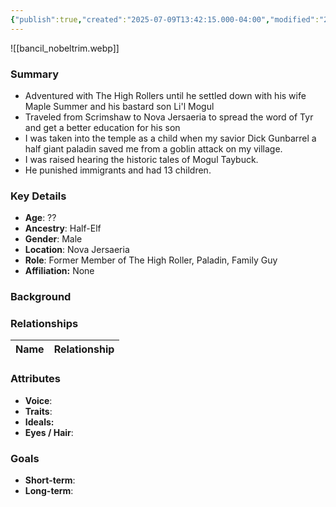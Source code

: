 ```yaml
---
{"publish":true,"created":"2025-07-09T13:42:15.000-04:00","modified":"2025-07-09T13:44:15.756-04:00","published":"2025-07-09T13:44:15.756-04:00","cssclasses":"","Age":"??","Ancestry":"Half-Elf","Gender":"Male","Location":["Nova Jersaeria"],"Role":["Former Member of The High Roller, Paladin, Family Guy"],"Affiliation":["None"]}
---
```



![[bancil_nobeltrim.webp]]
### Summary
- Adventured with The High Rollers until he settled down with his wife Maple Summer and his bastard son Li'l Mogul
- Traveled from Scrimshaw to Nova Jersaeria to spread the word of Tyr and get a better education for his son
- I was taken into the temple as a child when my savior Dick Gunbarrel a half giant paladin saved me from a goblin attack on my village.
- I was raised hearing the historic tales of Mogul Taybuck.
- He punished immigrants and had 13 children.

### Key Details
- **Age**: ??
- **Ancestry**: Half-Elf
- **Gender**: Male
- **Location**: Nova Jersaeria
- **Role**: Former Member of The High Roller, Paladin, Family Guy
- **Affiliation:** None

### Background


### Relationships

| Name  | Relationship |
| ----- | ------------ |

### Attributes
- **Voice**:
- **Traits**:  
- **Ideals:**
- **Eyes / Hair**:  

### Goals
- **Short-term**:  
- **Long-term**:  

